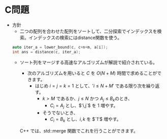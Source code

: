 # C問題
- 方針
    - 二つの配列を合わせた配列をソートして、二分探索でインデックスを検索。インデックスの検索にはdistance関数を使う。
    ```c++
    auto iter_a = lower_bound(c, c+n+m, a[i]);
    int ans = distance(c, iter_a);
    ```
    - ソート列をマージする高速なアルゴリズムが解説で紹介されている。
        - 次のアルゴリズムを用いると $`C`$ を $`O(N+M)`$ 時間で求めることができます。
            - はじめ $`i=j=k=1`$ として、$'i≤N+M'$ である限り次を繰り返す。
                - $`k>M`$ であるか、$`j≤N`$ かつ $`A_j​≤B_k​`$ のとき、
                    - $`C_i =A_j`$ とし、$'i,j`$ を $`1`$ 増やす。
                - そうでないとき、
                    - $`C_i=B_k`$ とし、$`i,k`$ を $`1'$ 増やす。
        
        C++ では、std::merge 関数でこれを行うことができます。